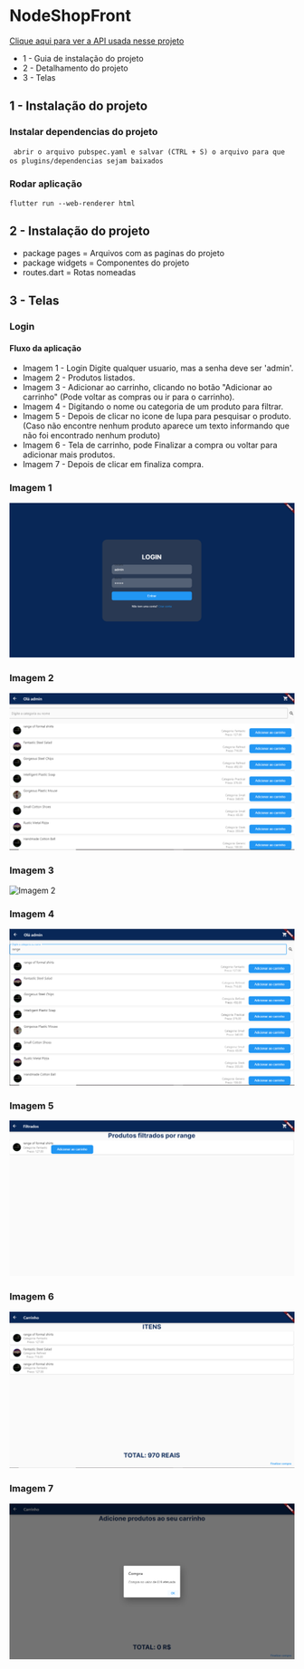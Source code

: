 # NodeShopFront

 [Clique aqui para ver a API usada nesse projeto](https://github.com/yan-moura19/NodeShop)
 
* 1 - Guia de instalação do projeto
* 2 - Detalhamento do projeto
* 3 - Telas


## 1 - Instalação do projeto
### Instalar dependencias do projeto

```
 abrir o arquivo pubspec.yaml e salvar (CTRL + S) o arquivo para que os plugins/dependencias sejam baixados
```
### Rodar aplicação
```
flutter run --web-renderer html
```

## 2 - Instalação do projeto
* package pages = Arquivos com as paginas do projeto
* package widgets = Componentes do projeto
* routes.dart = Rotas nomeadas

## 3 - Telas
### Login
#### Fluxo da aplicação
* Imagem 1 - Login Digite qualquer usuario, mas a senha deve ser 'admin'.
* Imagem 2 - Produtos listados.
* Imagem 3 - Adicionar ao carrinho, clicando no botão "Adicionar ao carrinho" (Pode voltar as compras ou ir para o carrinho).
* Imagem 4 - Digitando o nome ou categoria de um produto para filtrar.
* Imagem 5 - Depois de clicar no icone de lupa para pesquisar o produto.(Caso não encontre nenhum produto aparece um texto informando que não foi encontrado nenhum produto)
* Imagem 6 - Tela de carrinho, pode Finalizar a compra ou voltar para adicionar mais produtos.
* Imagem 7 - Depois de clicar em finaliza compra.



### Imagem 1
 ![Imagem 1](imagens/login.png)
 
 ### Imagem 2
 ![Imagem 2](imagens/Listar_Produtos.png)
 
 ### Imagem 3
 ![Imagem 2](imagens/Depois_de_clicar_no_botão_adicionar_no_carrinho.png)
 
 ### Imagem 4
 ![Imagem 2](imagens/Digitar_no_campo_de_texto_para_filtrar.png)
 
 ### Imagem 5
 ![Imagem 2](imagens/Depois_de_clicar_no_botao_pesquisar.png)
 
  ### Imagem 6
 ![Imagem 2](imagens/Carrinho.png)
 
  ### Imagem 7
 ![Imagem 2](imagens/limpando_carrinho.png)

